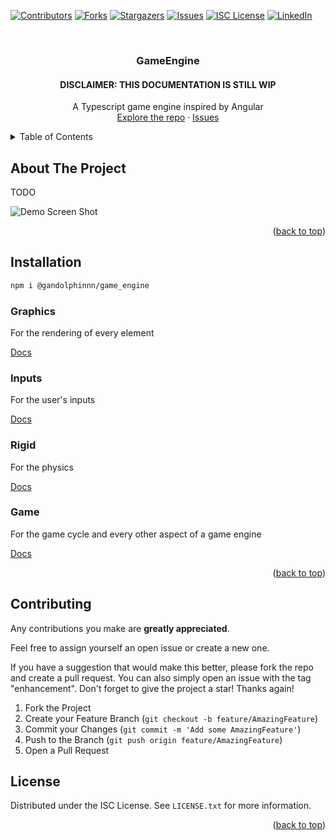 <a name="readme-top"></a>

[![Contributors][contributors-shield]][contributors-url]
[![Forks][forks-shield]][forks-url]
[![Stargazers][stars-shield]][stars-url]
[![Issues][issues-shield]][issues-url]
[![ISC License][license-shield]][license-url]
[![LinkedIn][linkedin-shield]][linkedin-url]

<br>
<div align="center">

<h3 align="center">GameEngine</h3>
<h4 align="center">DISCLAIMER: THIS DOCUMENTATION IS STILL WIP</h4>

  <p align="center">
	A Typescript game engine inspired by Angular
	<br>
	<a href="https://github.com/gandolphinnn/GameEngine">Explore the repo</a>
	·
	<a href="https://github.com/gandolphinnn/GameEngine/issues">Issues</a>
  </p>
</div>

<!-- TABLE OF CONTENTS -->
<details>
	<summary>Table of Contents</summary>
	<ol>
		<li><a href="#about-the-project">About The Project</a></li>
		<li>
			<a href="#installation">Installation</a>
		</li>
		<li>
			<a href="#usage">Modules</a>
			<ul>
				<li><a href="#graphics">Graphics</a></li>
				<li><a href="#inputs">Inputs</a></li>
				<li><a href="#rigid">Rigid</a></li>
				<li><a href="#game">Game</a></li>
			</ul>
		</li>
		<li><a href="#contributing">Contributing</a></li>
		<li><a href="#license">License</a></li>
	</ol>
</details>

<!-- ABOUT THE PROJECT -->

## About The Project

TODO

![Demo Screen Shot][product-screenshot]

<p align="right">(<a href="#readme-top">back to top</a>)</p>

## Installation

  ```sh
  npm i @gandolphinnn/game_engine
  ```


<a name="graphics"></a>

### Graphics

For the rendering of every element

[Docs](src/lib/graphics/README.md)

<a name="inputs"></a>

### Inputs

For the user's inputs

[Docs](src/lib/inputs/README.md)

<a name="rigid"></a>

### Rigid

For the physics

[Docs](src/lib/rigid/README.md)

<a name="game"></a>

### Game

For the game cycle and every other aspect of a game engine

[Docs](src/lib/game/README.md)

<p align="right">(<a href="#readme-top">back to top</a>)</p>

<!-- CONTRIBUTING -->

## Contributing

Any contributions you make are **greatly appreciated**.

Feel free to assign yourself an open issue or create a new one.

If you have a suggestion that would make this better, please fork the repo and create a pull request.
You can also simply open an issue with the tag "enhancement".
Don't forget to give the project a star! Thanks again!

1. Fork the Project
2. Create your Feature Branch (`git checkout -b feature/AmazingFeature`)
3. Commit your Changes (`git commit -m 'Add some AmazingFeature'`)
4. Push to the Branch (`git push origin feature/AmazingFeature`)
5. Open a Pull Request


<!-- LICENSE -->

## License

Distributed under the ISC License. See `LICENSE.txt` for more information.

<p align="right">(<a href="#readme-top">back to top</a>)</p>

<!-- MARKDOWN LINKS & IMAGES -->
<!-- https://www.markdownguide.org/basic-syntax/#reference-style-links -->

[contributors-shield]: https://img.shields.io/github/contributors/gandolphinnn/GameEngine.svg?style=for-the-badge
[contributors-url]: https://github.com/gandolphinnn/GameEngine/graphs/contributors
[forks-shield]: https://img.shields.io/github/forks/gandolphinnn/GameEngine.svg?style=for-the-badge
[forks-url]: https://github.com/gandolphinnn/GameEngine/network/members
[stars-shield]: https://img.shields.io/github/stars/gandolphinnn/GameEngine.svg?style=for-the-badge
[stars-url]: https://github.com/gandolphinnn/GameEngine/stargazers
[issues-shield]: https://img.shields.io/github/issues/gandolphinnn/GameEngine.svg?style=for-the-badge
[issues-url]: https://github.com/gandolphinnn/GameEngine/issues
[license-shield]: https://img.shields.io/github/license/gandolphinnn/GameEngine.svg?style=for-the-badge
[license-url]: https://github.com/gandolphinnn/GameEngine/blob/master/LICENSE.txt
[linkedin-shield]: https://img.shields.io/badge/-LinkedIn-black.svg?style=for-the-badge&logo=linkedin&colorB=555
[linkedin-url]: https://linkedin.com/in/luca-gandolfi-531a93214
[product-screenshot]: demos/demo.png